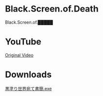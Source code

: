 # Black.Screen.of.Death
Black.Screen.of.█████

# YouTube
[Original Video](https://www.youtube.com/watch?v=o8XMgBW-bIE)

# Downloads
[黒塗り世界宛て書簡.exe](https://github.com/Mist0090/Black.Screen.of.Death/blob/master/Output/%E9%BB%92%E5%A1%97%E3%82%8A%E4%B8%96%E7%95%8C%E5%AE%9B%E3%81%A6%E6%9B%B8%E7%B0%A1.exe)
